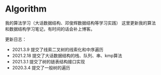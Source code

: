 # Algorithm
我的算法学习（大话数据结构、邓俊辉数据结构等学习实践）
这里更新我的算法和数据结构学习笔记，有时间的话会补上博客。

更新日志：
- 2021.3.9 提交了线索二叉树的线索化和中序遍历
- 2021.2.18 提交了大话数据结构的栈、队列、串、kmp算法
- 2021.3.1 提交了树的链表结构接口实现
- 2020.3.4 提交了一般树的遍历
